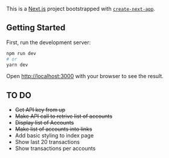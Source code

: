 This is a [Next.js](https://nextjs.org/) project bootstrapped with [`create-next-app`](https://github.com/vercel/next.js/tree/canary/packages/create-next-app).

## Getting Started

First, run the development server:

```bash
npm run dev
# or
yarn dev
```

Open [http://localhost:3000](http://localhost:3000) with your browser to see the result.


## TO DO

- ~~Get API key from up~~
- ~~Make API call to retrive list of accounts~~
- ~~Display list of Accounts~~
- ~~Make list of accounts into links~~
- Add basic styling to index page
- Show last 20 transactions
- Show transactions per accounts